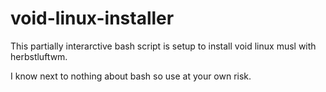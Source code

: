 # void-linux-installer
This partially interarctive bash script is setup to install void linux musl with herbstluftwm.

I know next to nothing about bash so use at  your own risk.
